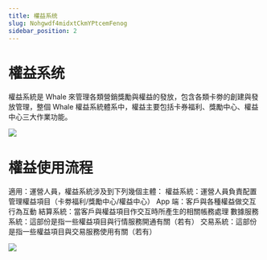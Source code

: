 ```yaml
---
title: 權益系统
slug: Nohgwdf4midxtCkmYPtcemFenog
sidebar_position: 2
---
```



# 權益系统

權益系統是 Whale 來管理各類營銷獎勵與權益的發放，包含各類卡劵的創建與發放管理，整個 Whale 權益系統體系中，權益主要包括卡券福利、獎勵中心、權益中心三大作業功能。

<img src="/assets/FGISbmAjpoYBRnxQMi7cHR9bnOA.jpeg" src-width="1354" src-height="414" align="center"/>

# <b>權益使用流程</b>

適用：運營人員，權益系統涉及到下列幾個主體：
權益系統：運營人員負責配置管理權益項目（卡劵福利/獎勵中心/權益中心）
App 端：客戶與各種權益做交互行為互動
結算系統：當客戶與權益項目作交互時所產生的相關帳務處理
數據服務系統：這部份是指一些權益項目與行情服務開通有關（若有）
交易系統：這部份是指一些權益項目與交易服務使用有關（若有）

<img src="/assets/U3DBb2alnosrtqx3mrrctrt3nKb.jpeg" src-width="1734" src-height="2634" align="center"/>

